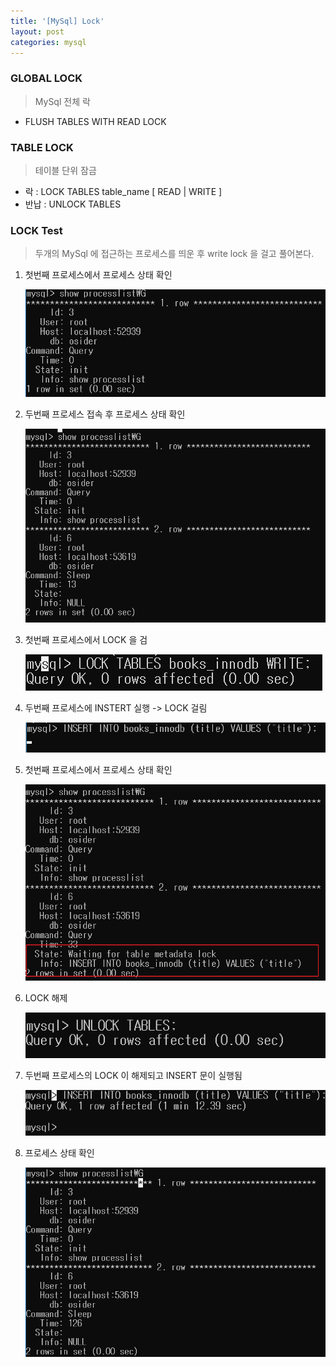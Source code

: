 ```yaml
---
title: '[MySql] Lock'
layout: post
categories: mysql
---
```


### GLOBAL LOCK
> MySql 전체 락

- FLUSH TABLES WITH READ LOCK

### TABLE LOCK
> 테이블 단위 잠금

- 락 : LOCK TABLES table_name \[ READ \| WRITE \]
- 반납 : UNLOCK TABLES

### LOCK Test
> 두개의 MySql 에 접근하는 프로세스를 띄운 후 write lock 을 걸고 풀어본다.

1. 첫번째 프로세스에서 프로세스 상태 확인

    ![1](/asset/image/mysql/2016010201.png)
    
2. 두번째 프로세스 접속 후 프로세스 상태 확인

    ![2](/asset/image/mysql/2016010202.png)
    
3. 첫번째 프로세스에서 LOCK 을 검

    ![3](/asset/image/mysql/2016010203.png)
    
4. 두번째 프로세스에 INSTERT 실행 -> LOCK 걸림

    ![4](/asset/image/mysql/2016010204.png)
    
5. 첫번째 프로세스에서 프로세스 상태 확인

    ![5](/asset/image/mysql/2016010205.png)
    
6. LOCK 해제

    ![6](/asset/image/mysql/2016010206.png)
    
7. 두번째 프로세스의 LOCK 이 해제되고 INSERT 문이 실행됨

    ![7](/asset/image/mysql/2016010207.png)
    
8. 프로세스 상태 확인

    ![8](/asset/image/mysql/2016010208.png)